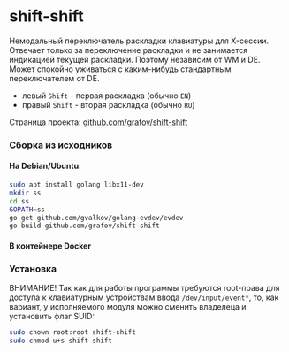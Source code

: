 # shift-shift

Немодальный переключатель раскладки клавиатуры для X-сессии. Отвечает только за переключение раскладки
и не занимается индикацией текущей раскладки. Поэтому независим от WM и DE. Может спокойно уживаться
с каким-нибудь стандартным переключателем от DE.

* левый `Shift` - первая раскладка (обычно `EN`)
* правый `Shift` - вторая раскладка (обычно `RU`)

Страница проекта: [github.com/grafov/shift-shift](https://github.com/grafov/shift-shift)

### Сборка из исходников

#### На Debian/Ubuntu:

```bash
sudo apt install golang libx11-dev
mkdir ss
cd ss
GOPATH=ss
go get github.com/gvalkov/golang-evdev/evdev
go build github.com/grafov/shift-shift
```
#### В контейнере Docker

### Установка

ВНИМАНИЕ! Так как для работы программы требуются root-права для доступа к клавиатурным устройствам ввода
`/dev/input/event*`, то, как вариант, у исполняемого модуля можно сменить владелеца и установить флаг
SUID:

```bash
sudo chown root:root shift-shift
sudo chmod u+s shift-shift
```
